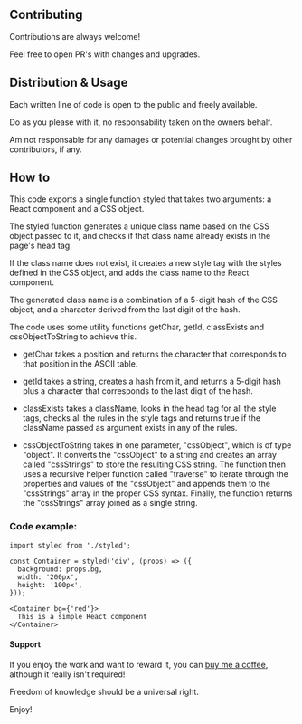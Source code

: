 ## Contributing

Contributions are always welcome!

Feel free to open PR's with changes and upgrades.


## Distribution & Usage

Each written line of code is open to the public and freely available.

Do as you please with it, no responsability taken on the owners behalf.

Am not responsable for any damages or potential changes brought by other contributors, if any.

## How to

This code exports a single function styled that takes two arguments: a React component and a CSS object.

The styled function generates a unique class name based on the CSS object passed to it, and checks if that class name already exists in the page's head tag.

If the class name does not exist, it creates a new style tag with the styles defined in the CSS object, and adds the class name to the React component.

The generated class name is a combination of a 5-digit hash of the CSS object, and a character derived from the last digit of the hash.

The code uses some utility functions getChar, getId, classExists and cssObjectToString to achieve this.

- getChar takes a position and returns the character that corresponds to that position in the ASCII table.

- getId takes a string, creates a hash from it, and returns a 5-digit hash plus a character that corresponds to the last digit of the hash.

- classExists takes a className, looks in the head tag for all the style tags, checks all the rules in the style tags and returns true if the className passed as argument exists in any of the rules.

- cssObjectToString takes in one parameter, "cssObject", which is of type "object". It converts the "cssObject" to a string and creates an array called "cssStrings" to store the resulting CSS string. The function then uses a recursive helper function called "traverse" to iterate through the properties and values of the "cssObject" and appends them to the "cssStrings" array in the proper CSS syntax. Finally, the function returns the "cssStrings" array joined as a single string.

### Code example:

```
import styled from './styled';

const Container = styled('div', (props) => ({
  background: props.bg,
  width: '200px',
  height: '100px',
}));

<Container bg={'red'}>
  This is a simple React component
</Container>
```

#### Support
If you enjoy the work and want to reward it, you can [buy me a coffee](https://www.buymeacoffee.com/CHodor), although it really isn't required!

Freedom of knowledge should be a universal right.

Enjoy!
